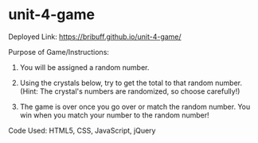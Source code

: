 # unit-4-game

Deployed Link: https://bribuff.github.io/unit-4-game/

Purpose of Game/Instructions:

1. You will be assigned a random number.

2. Using the crystals below, try to get the total to that random number. (Hint: The crystal's numbers are randomized, so choose carefully!)

3. The game is over once you go over or match the random number. You win when you match your number to the random number!

Code Used: HTML5, CSS, JavaScript, jQuery